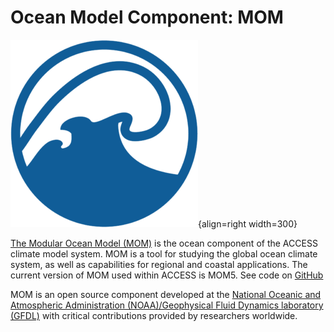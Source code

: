 # Ocean Model Component: MOM

![Oceam Component Logo](../assets/component-logos/ACCESS-icon-OCEAN-300x300.png){align=right width=300}

[The Modular Ocean Model (MOM)][mom-wiki] is the ocean component of the ACCESS climate model system. MOM is a tool for studying the global ocean climate system, as well as capabilities for regional and coastal applications. The current version of MOM used within ACCESS is MOM5. See code on [GitHub][mom-github]

MOM is an open source component developed at the [National Oceanic and Atmospheric Administration (NOAA)/Geophysical Fluid Dynamics laboratory (GFDL)][gfdl-web] with critical contributions provided by researchers worldwide.

[mom-wiki]: http://climate-cms.wikis.unsw.edu.au/MOM
[mom-github]: https://github.com/mom-ocean
[gfdl-web]: https://www.gfdl.noaa.gov/mom-ocean-model/

